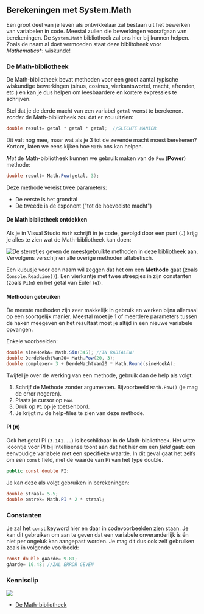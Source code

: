 ## Berekeningen met System.Math

Een groot deel van je leven als ontwikkelaar zal bestaan uit het bewerken van variabelen in code. Meestal zullen die bewerkingen voorafgaan van berekeningen. De ``System.Math`` bibliotheek zal ons hier bij kunnen helpen. Zoals de naam al doet vermoeden staat deze biblitoheek voor *Mathematics**: wiskunde!


### De Math-bibliotheek
De Math-bibliotheek bevat methoden voor een groot aantal typische wiskundige bewerkingen (sinus, cosinus, vierkantswortel, macht, afronden, etc.) en kan je dus helpen om leesbaardere en kortere expressies te schrijven.

Stel dat je de derde macht van een variabel ``getal`` wenst te berekenen. *zonder* de Math-bibliotheek zou dat er zou uitzien:

```csharp
double result= getal * getal * getal;  //SLECHTE MANIER
```

Dit valt nog mee, maar wat als je 3 tot de zevende macht moest berekenen? Kortom, laten we eens kijken hoe ``Math`` ons kan helpen. 


*Met* de Math-bibliotheek kunnen we gebruik maken van de ``Pow`` (**Power**) methode:
```csharp
double result= Math.Pow(getal, 3);
```

Deze methode vereist twee parameters:
* De eerste is het grondtal 
* De tweede is de exponent ("tot de hoeveelste macht")

#### De Math bibliotheek ontdekken

Als je in Visual Studio ``Math`` schrijft in je code, gevolgd door een punt (``.``) krijg je alles te zien wat de Math-bibliotheek kan doen:

![De sterretjes geven de meestgebruikte methoden in deze bibliotheek aan. Vervolgens verschijnen alle overige methoden alfabetisch.](../assets/4_methoden/methoden3.png)


Een kubusje voor een naam wil zeggen dat het om een **Methode** gaat (zoals ``Console.ReadLine()``). Een vierkantje met twee streepjes in zijn constanten (zoals ``Pi``(``π``) en het getal van Euler (``e``)).

#### Methoden gebruiken

De meeste methoden zijn zeer makkelijk in gebruik en werken bijna allemaal op een soortgelijk manier. Meestal moet je 1 of meerdere parameters tussen de haken meegeven en het resultaat moet je altijd in een nieuwe variabele opvangen. 

Enkele voorbeelden:

```csharp
double sineHoekA= Math.Sin(345); //IN RADIALEN!
double DerdeMachtVan20= Math.Pow(20, 3);
double complexer= 3 + DerdeMachtVan20 * Math.Round(sineHoekA);
```

Twijfel je over de werking van een methode, gebruik dan de help als volgt:

1. Schrijf de Methode zonder argumenten. Bijvoorbeeld ``Math.Pow()`` (je mag de error negeren). 
2. Plaats je cursor op ``Pow``.
3. Druk op ``F1`` op je toetsenbord.
4. Je krijgt nu de help-files te zien van deze methode.

#### PI (π)

Ook het getal Pi  (``3.141...``) is beschikbaar in de Math-bibliotheek. Het witte icoontje voor PI bij Intellisense toont aan dat het hier om een *field* gaat: een eenvoudige variabele met een specifieke waarde. In dit geval gaat het zelfs om een ``const`` field, met de waarde van Pi van het type double.

```csharp
public const double PI;
```

Je kan deze als volgt gebruiken in berekeningen:

```csharp
double straal= 5.5;
double omtrek= Math.PI * 2 * straal;
```

### Constanten

Je zal het ``const`` keyword hier en daar in codevoorbeelden zien staan. Je kan dit gebruiken om aan te geven dat een variabele onveranderlijk is én niet per ongeluk kan aangepast worden. Je mag dit dus ook zelf gebruiken zoals in volgende voorbeeld:

```csharp
const double gAarde= 9.81;
gAarde= 10.48; //ZAL ERROR GEVEN
```

<!---NOBOOKSTART--->
### Kennisclip
![](../assets/infoclip.png)
* [De Math-bibliotheek](https://ap.cloud.panopto.eu/Panopto/Pages/Viewer.aspx?id=4d790ab9-e3b9-4e4b-bf59-a976007197fa)

<!---NOBOOKEND--->